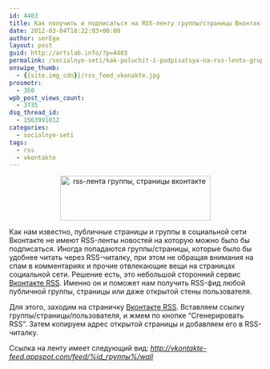 ```yaml
---
id: 4403
title: Как получить и подписаться на RSS-ленту группы/страницы Вконтакте
date: 2012-03-04T18:22:03+00:00
author: serEga
layout: post
guid: http://artslab.info/?p=4403
permalink: /socialnye-seti/kak-poluchit-i-podpisatsya-na-rss-lentu-gruppystranicy-vkontakte/
onswipe_thumb:
  - {{site.img_cdn}}/rss_feed_vkonakte.jpg
prosmotr:
  - 350
wpb_post_views_count:
  - 3735
dsq_thread_id:
  - 1563991012
categories:
  - socialnye-seti
tags:
  - rss
  - vkontakte
---
```

<center>
  <a href="{{site.img_cdn}}/rss_feed_vkonakte.jpg"><img src="{{site.img_cdn}}/rss_feed_vkonakte-300x89.jpg" alt="rss-лента группы, страницы вконтакте" title="rss_feed_vkonakte" width="300" height="89" class="aligncenter size-medium wp-image-4408" srcset="{{site.img_cdn}}/rss_feed_vkonakte-300x89.jpg 300w, {{site.img_cdn}}/rss_feed_vkonakte.jpg 613w" sizes="(max-width: 300px) 100vw, 300px" /></a>
</center>

Как нам известно, публичные страницы и группы в социальной сети Вконтакте не имеют RSS-ленты новостей на которую можно было бы подписаться. Иногда попадаются группы/страницы, которые было бы удобнее читать через RSS-читалку, при этом не обращая внимания на спам в комментариях и прочие отвлекающие вещи на страницах социальной сети. Решение есть, это небольшой сторонний сервис [Вконтакте RSS](http://vkontakte-feed.appspot.com/). Именно он и поможет нам получить RSS-фид любой публичной группы, страницы или даже открытой стены пользователя.

Для этого, заходим на страничку [Вконтакте RSS](http://vkontakte-feed.appspot.com/). Вставляем ссылку группы/страницы/пользователя, и жмем по кнопке &#8220;Сгенерировать RSS&#8221;. Затем копируем адрес открытой страницы и добавляем его в RSS-читалку.


Ссылка на ленту имеет следующий вид: _http://vkontakte-feed.appspot.com/feed/%id_группы%/wall_